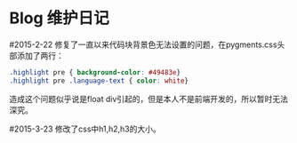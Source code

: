 Blog 维护日记
============

#2015-2-22
修复了一直以来代码块背景色无法设置的问题，在pygments.css头部添加了两行：
```css
.highlight pre { background-color: #49483e}
.highlight pre .language-text { color: white}
```
造成这个问题似乎说是float div引起的，但是本人不是前端开发的，所以暂时无法深究。

#2015-3-23
修改了css中h1,h2,h3的大小。